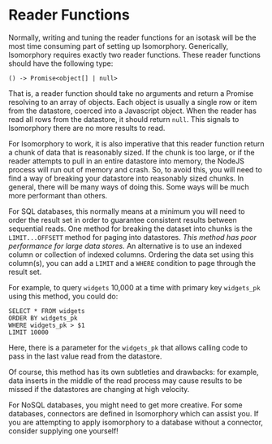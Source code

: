 # Reader Functions
Normally, writing and tuning the reader functions for an isotask will be the most time consuming part of setting up Isomorphory.
Generically, Isomorphory requires exactly two reader functions.
These reader functions should have the following type:

`() -> Promise<object[] | null>`

That is, a reader function should take no arguments and return a Promise resolving to an array of objects.
Each object is usually a single row or item from the datastore, coerced into a Javascript object.
When the reader has read all rows from the datastore, it should return `null`.
This signals to Isomorphory there are no more results to read.

For Isomorphory to work, it is also imperative that this reader function return a chunk of data that is reasonably sized.
If the chunk is too large, or if the reader attempts to pull in an entire datastore into memory, the NodeJS process will run out of memory and crash.
So, to avoid this, you will need to find a way of breaking your datastore into reasonably sized chunks.
In general, there will be many ways of doing this.
Some ways will be much more performant than others.

For SQL databases, this normally means at a minimum you will need to order the result set in order to guarantee consistent results between sequential reads.
One method for breaking the dataset into chunks is the `LIMIT...OFFSETT` method for paging into datastores.
*This method has poor performance for large data stores.*
An alternative is to use an indexed column or collection of indexed columns.
Ordering the data set using this column(s), you can add a `LIMIT` and a `WHERE` condition to page through the result set.

For example, to query `widgets`  10,000 at a time with primary key `widgets_pk` using this method, you could do:

```
SELECT * FROM widgets
ORDER BY widgets_pk
WHERE widgets_pk > $1
LIMIT 10000
```

Here, there is a parameter for the `widgets_pk` that allows calling code to pass in the last value read from the datastore.

Of course, this method has its own subtleties and drawbacks: for example, data inserts in the middle of the read process may cause results to be missed if the datastores are changing at high velocity.

For NoSQL databases, you might need to get more creative.
For some databases, connectors are defined in Isomorphory which can assist you.
If you are attempting to apply isomorphory to a database without a connector, consider supplying one yourself!